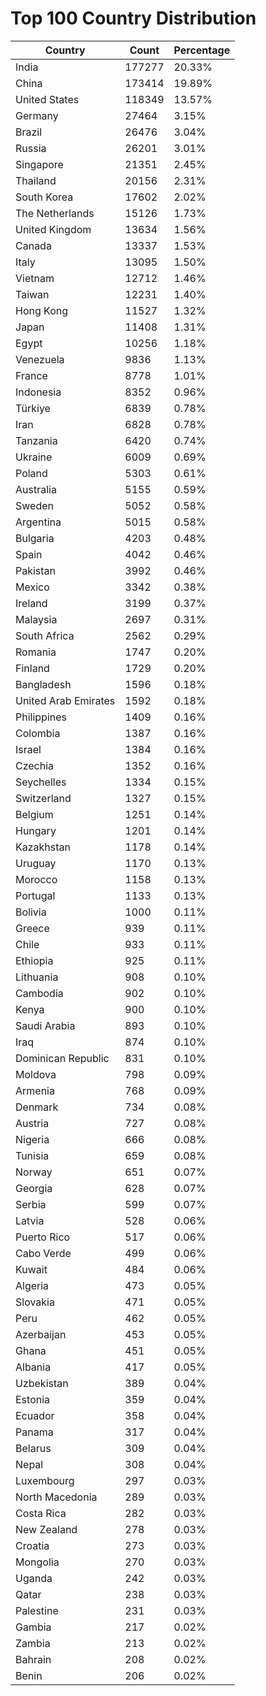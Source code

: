 # Top 100 Country Distribution
| Country | Count | Percentage |
|----|----|----|
| India | 177277 | 20.33% |
| China | 173414 | 19.89% |
| United States | 118349 | 13.57% |
| Germany | 27464 | 3.15% |
| Brazil | 26476 | 3.04% |
| Russia | 26201 | 3.01% |
| Singapore | 21351 | 2.45% |
| Thailand | 20156 | 2.31% |
| South Korea | 17602 | 2.02% |
| The Netherlands | 15126 | 1.73% |
| United Kingdom | 13634 | 1.56% |
| Canada | 13337 | 1.53% |
| Italy | 13095 | 1.50% |
| Vietnam | 12712 | 1.46% |
| Taiwan | 12231 | 1.40% |
| Hong Kong | 11527 | 1.32% |
| Japan | 11408 | 1.31% |
| Egypt | 10256 | 1.18% |
| Venezuela | 9836 | 1.13% |
| France | 8778 | 1.01% |
| Indonesia | 8352 | 0.96% |
| Türkiye | 6839 | 0.78% |
| Iran | 6828 | 0.78% |
| Tanzania | 6420 | 0.74% |
| Ukraine | 6009 | 0.69% |
| Poland | 5303 | 0.61% |
| Australia | 5155 | 0.59% |
| Sweden | 5052 | 0.58% |
| Argentina | 5015 | 0.58% |
| Bulgaria | 4203 | 0.48% |
| Spain | 4042 | 0.46% |
| Pakistan | 3992 | 0.46% |
| Mexico | 3342 | 0.38% |
| Ireland | 3199 | 0.37% |
| Malaysia | 2697 | 0.31% |
| South Africa | 2562 | 0.29% |
| Romania | 1747 | 0.20% |
| Finland | 1729 | 0.20% |
| Bangladesh | 1596 | 0.18% |
| United Arab Emirates | 1592 | 0.18% |
| Philippines | 1409 | 0.16% |
| Colombia | 1387 | 0.16% |
| Israel | 1384 | 0.16% |
| Czechia | 1352 | 0.16% |
| Seychelles | 1334 | 0.15% |
| Switzerland | 1327 | 0.15% |
| Belgium | 1251 | 0.14% |
| Hungary | 1201 | 0.14% |
| Kazakhstan | 1178 | 0.14% |
| Uruguay | 1170 | 0.13% |
| Morocco | 1158 | 0.13% |
| Portugal | 1133 | 0.13% |
| Bolivia | 1000 | 0.11% |
| Greece | 939 | 0.11% |
| Chile | 933 | 0.11% |
| Ethiopia | 925 | 0.11% |
| Lithuania | 908 | 0.10% |
| Cambodia | 902 | 0.10% |
| Kenya | 900 | 0.10% |
| Saudi Arabia | 893 | 0.10% |
| Iraq | 874 | 0.10% |
| Dominican Republic | 831 | 0.10% |
| Moldova | 798 | 0.09% |
| Armenia | 768 | 0.09% |
| Denmark | 734 | 0.08% |
| Austria | 727 | 0.08% |
| Nigeria | 666 | 0.08% |
| Tunisia | 659 | 0.08% |
| Norway | 651 | 0.07% |
| Georgia | 628 | 0.07% |
| Serbia | 599 | 0.07% |
| Latvia | 528 | 0.06% |
| Puerto Rico | 517 | 0.06% |
| Cabo Verde | 499 | 0.06% |
| Kuwait | 484 | 0.06% |
| Algeria | 473 | 0.05% |
| Slovakia | 471 | 0.05% |
| Peru | 462 | 0.05% |
| Azerbaijan | 453 | 0.05% |
| Ghana | 451 | 0.05% |
| Albania | 417 | 0.05% |
| Uzbekistan | 389 | 0.04% |
| Estonia | 359 | 0.04% |
| Ecuador | 358 | 0.04% |
| Panama | 317 | 0.04% |
| Belarus | 309 | 0.04% |
| Nepal | 308 | 0.04% |
| Luxembourg | 297 | 0.03% |
| North Macedonia | 289 | 0.03% |
| Costa Rica | 282 | 0.03% |
| New Zealand | 278 | 0.03% |
| Croatia | 273 | 0.03% |
| Mongolia | 270 | 0.03% |
| Uganda | 242 | 0.03% |
| Qatar | 238 | 0.03% |
| Palestine | 231 | 0.03% |
| Gambia | 217 | 0.02% |
| Zambia | 213 | 0.02% |
| Bahrain | 208 | 0.02% |
| Benin | 206 | 0.02% |
